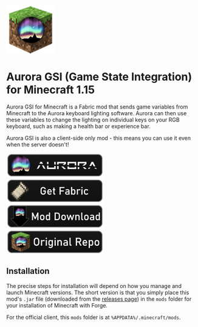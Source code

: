 ![Logo](public/logo.png)

# Aurora GSI (Game State Integration) for Minecraft 1.15

Aurora GSI for Minecraft is a Fabric mod that sends game variables from Minecraft to the Aurora keyboard lighting software. Aurora can then use these variables to change the lighting on individual keys on your RGB keyboard, such as making a health bar or experience bar.

Aurora GSI is also a client-side only mod - this means you can use it even when the server doesn't!

[![Aurora on GitHub](public/aurora_button.png)](https://github.com/antonpup/Aurora)
[![Get Fabric](public/fabric_button.png)](https://fabricmc.net/use/)
[![Mod Releases](public/download_button.png)](https://gitlab.com/aurora-gsi-minecraft/mc1.15-fabric/tags)
[![Original Repo](public/repo_button.png)](https://gitlab.com/aurora-gsi-minecraft/mc1.15-fabric/)

## Installation

The precise steps for installation will depend on how you manage and launch Minecraft versions. The short version is that you simply place this mod's `.jar` file (downloaded from the [releases page](https://gitlab.com/aurora-gsi-minecraft/mc1.15-fabric/tags)) in the `mods` folder for your installation of Minecraft with Forge.

For the official client, this `mods` folder is at `%APPDATA%/.minecraft/mods`.
